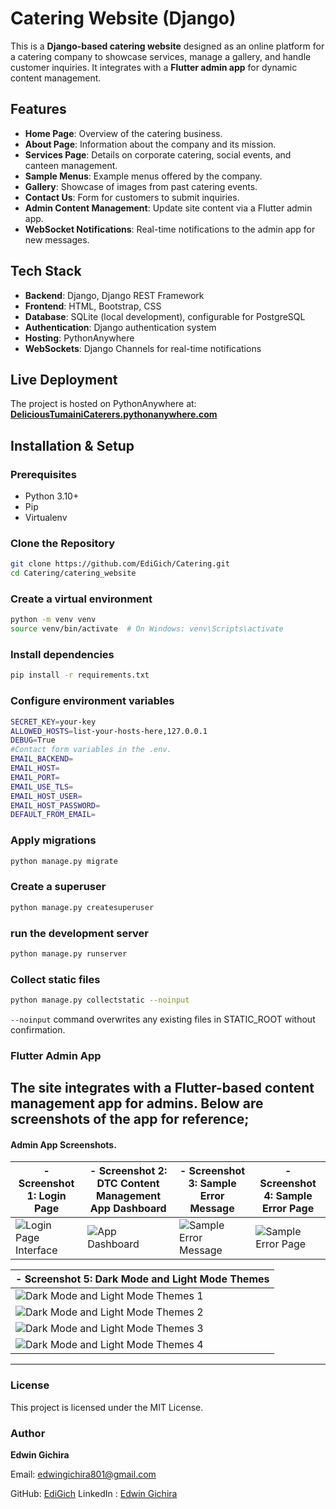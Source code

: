 # Catering Website (Django)

This is a **Django-based catering website** designed as an online platform for a catering company to showcase services, manage a gallery, and handle customer inquiries. It integrates with a **Flutter admin app** for dynamic content management.

## Features

- **Home Page**: Overview of the catering business.
- **About Page**: Information about the company and its mission.
- **Services Page**: Details on corporate catering, social events, and canteen management.
- **Sample Menus**: Example menus offered by the company.
- **Gallery**: Showcase of images from past catering events.
- **Contact Us**: Form for customers to submit inquiries.
- **Admin Content Management**: Update site content via a Flutter admin app.
- **WebSocket Notifications**: Real-time notifications to the admin app for new messages.

## Tech Stack

- **Backend**: Django, Django REST Framework
- **Frontend**: HTML, Bootstrap, CSS
- **Database**: SQLite (local development), configurable for PostgreSQL
- **Authentication**: Django authentication system
- **Hosting**: PythonAnywhere
- **WebSockets**: Django Channels for real-time notifications

## Live Deployment

The project is hosted on PythonAnywhere at:  
[**DeliciousTumainiCaterers.pythonanywhere.com**](https://delicioustumainicaterers.pythonanywhere.com/)

## Installation & Setup

### Prerequisites

- Python 3.10+
- Pip
- Virtualenv

### Clone the Repository

```sh
git clone https://github.com/EdiGich/Catering.git
cd Catering/catering_website
```

### Create a virtual environment

```sh
python -m venv venv
source venv/bin/activate  # On Windows: venv\Scripts\activate
```

### Install dependencies

```sh
pip install -r requirements.txt
```

### Configure environment variables

```sh
SECRET_KEY=your-key
ALLOWED_HOSTS=list-your-hosts-here,127.0.0.1
DEBUG=True
#Contact form variables in the .env.
EMAIL_BACKEND=
EMAIL_HOST=
EMAIL_PORT=
EMAIL_USE_TLS=
EMAIL_HOST_USER=
EMAIL_HOST_PASSWORD=
DEFAULT_FROM_EMAIL=

```

### Apply migrations

```sh
python manage.py migrate
```

### Create a superuser

```sh
python manage.py createsuperuser
```

### run the development server

```sh
python manage.py runserver
```

### Collect static files

```sh
python manage.py collectstatic --noinput
```

`--noinput` command overwrites any existing files in STATIC_ROOT without confirmation.

### Flutter Admin App

The site integrates with a Flutter-based content management app for admins. Below are screenshots of the app for reference;
---
#### Admin App Screenshots.
|- **Screenshot 1: Login Page** | - **Screenshot 2: DTC Content Management App Dashboard**  |- **Screenshot 3: Sample Error Message**  | - **Screenshot 4: Sample Error Page** |
|--------------------------------|----------------------------------------------------------|--------------------------------------------|---------------------------------------|
| ![Login Page Interface](FlutterDTC_App_Images/image.png)| ![App Dashboard](FlutterDTC_App_Images/DTC_AppDashboard.jpg) |   ![Sample Error Message](FlutterDTC_App_Images/image-2.png) |   ![Sample Error Page](FlutterDTC_App_Images/image-1.png) |

 |- **Screenshot 5: Dark Mode and Light Mode Themes**  |
 |-----------------------------------------------------|
 | ![Dark Mode and Light Mode Themes 1](FlutterDTC_App_Images/image-8.png) |  
 | ![Dark Mode and Light Mode Themes 2](FlutterDTC_App_Images/image-5.png) |  
 | ![Dark Mode and Light Mode Themes 3](FlutterDTC_App_Images/image-6.png) | 
 | ![Dark Mode and Light Mode Themes 4](FlutterDTC_App_Images/image-7.png) |
---
### License

This project is licensed under the MIT License.

### Author

**Edwin Gichira**

Email: [edwingichira801@gmail.com](mailto:edwingichira801@gmail.com)

GitHub: [EdiGich](http://github.com/EdiGich)
LinkedIn : [Edwin Gichira](https://www.linkedin.com/in/edwin-gichira-9147a8213/)
